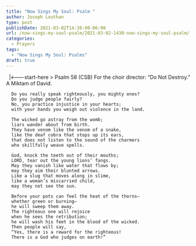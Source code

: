 ```yaml
---
title: "Now Sings My Soul: Psalm "
author: Joseph Louthan
type: post
publishDate: 2021-03-02T14:30:00-06:00
url: /now-sings-my-soul-psalm/2021-03-02-1430-now-sings-my-soul-psalm/
categories:
  - Prayers
tags:
  - "Now Sings My Soul: Psalms"
draft: true
---
```

<div style="font-variant: small-caps;">

</div>
&nbsp;
    |<---start-here
> Psalm 58 (CSB)
For the choir director: “Do Not Destroy.” A Miktam of David. 

      Do you really speak righteously, you mighty ones? 
      Do you judge people fairly? 
      No, you practice injustice in your hearts; 
      with your hands you weigh out violence in the land. 

      The wicked go astray from the womb; 
      liars wander about from birth. 
      They have venom like the venom of a snake, 
      like the deaf cobra that stops up its ears, 
      that does not listen to the sound of the charmers 
      who skillfully weave spells. 

      God, knock the teeth out of their mouths; 
      LORD, tear out the young lions’ fangs. 
      May they vanish like water that flows by; 
      may they aim their blunted arrows. 
      Like a slug that moves along in slime, 
      like a woman’s miscarried child, 
      may they not see the sun. 

      Before your pots can feel the heat of the thorns—
      whether green or burning—
      he will sweep them away. 
      The righteous one will rejoice 
      when he sees the retribution; 
      he will wash his feet in the blood of the wicked. 
      Then people will say, 
      “Yes, there is a reward for the righteous! 
      There is a God who judges on earth!”
